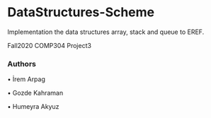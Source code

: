 # DataStructures-Scheme
Implementation the data structures array, stack and queue to EREF.

Fall2020 COMP304 Project3


### Authors
•	İrem Arpag

•	Gozde Kahraman

•	Humeyra Akyuz


